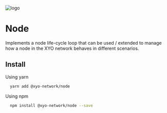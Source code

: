 [logo]: https://www.xy.company/img/home/logo_xy.png

![logo]

# Node

Implements a node life-cycle loop that can be used / extended to manage how a node in the XYO network behaves in different scenarios.

## Install

Using yarn

```sh
  yarn add @xyo-network/node
```

Using npm

```sh
  npm install @xyo-network/node --save
```
